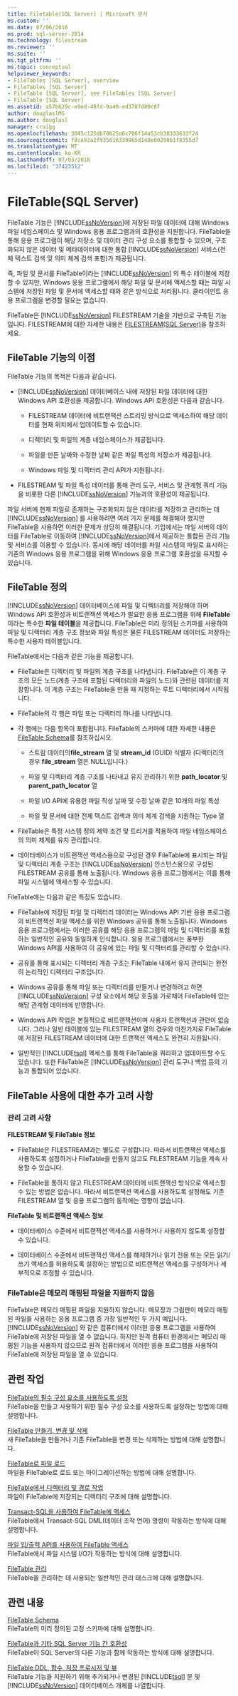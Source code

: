 ```yaml
---
title: Filetable(SQL Server) | Microsoft 문서
ms.custom: ''
ms.date: 07/06/2016
ms.prod: sql-server-2014
ms.technology: filestream
ms.reviewer: ''
ms.suite: ''
ms.tgt_pltfrm: ''
ms.topic: conceptual
helpviewer_keywords:
- FileTables [SQL Server], overview
- FileTables [SQL Server]
- FileTable [SQL Server], see FileTables [SQL Server]
- FileTable [SQL Server]
ms.assetid: a57b629c-e9ed-48fd-9a48-ed3787d80c8f
author: douglaslMS
ms.author: douglasl
manager: craigg
ms.openlocfilehash: 3045c125db70625a6c706f14a53cb30333633f24
ms.sourcegitcommit: f8ce92a2f935616339965d140e00298b1f8355d7
ms.translationtype: MT
ms.contentlocale: ko-KR
ms.lasthandoff: 07/03/2018
ms.locfileid: "37423512"
---
```

# <a name="filetables-sql-server"></a>FileTable(SQL Server)
  FileTable 기능은 [!INCLUDE[ssNoVersion](../../includes/ssnoversion-md.md)]에 저장된 파일 데이터에 대해 Windows 파일 네임스페이스 및 Windows 응용 프로그램과의 호환성을 지원합니다. FileTable을 통해 응용 프로그램이 해당 저장소 및 데이터 관리 구성 요소를 통합할 수 있으며, 구조화되지 않은 데이터 및 메타데이터에 대한 통합 [!INCLUDE[ssNoVersion](../../includes/ssnoversion-md.md)] 서비스(전체 텍스트 검색 및 의미 체계 검색 포함)가 제공됩니다.  
  
 즉, 파일 및 문서를 FileTable이라는 [!INCLUDE[ssNoVersion](../../includes/ssnoversion-md.md)] 의 특수 테이블에 저장할 수 있지만, Windows 응용 프로그램에서 해당 파일 및 문서에 액세스할 때는 파일 시스템에 저장된 파일 및 문서에 액세스할 때와 같은 방식으로 처리됩니다. 클라이언트 응용 프로그램을 변경할 필요는 없습니다.  
  
 FileTable은 [!INCLUDE[ssNoVersion](../../includes/ssnoversion-md.md)] FILESTREAM 기술을 기반으로 구축된 기능입니다. FILESTREAM에 대한 자세한 내용은 [FILESTREAM&#40;SQL Server&#41;](filestream-sql-server.md)을 참조하세요.  
  
##  <a name="Goals"></a> FileTable 기능의 이점  
 FileTable 기능의 목적은 다음과 같습니다.  
  
-   [!INCLUDE[ssNoVersion](../../includes/ssnoversion-md.md)] 데이터베이스 내에 저장된 파일 데이터에 대한 Windows API 호환성을 제공합니다. Windows API 호환성은 다음과 같습니다.  
  
    -   FILESTREAM 데이터에 비트랜잭션 스트리밍 방식으로 액세스하여 해당 데이터를 현재 위치에서 업데이트할 수 있습니다.  
  
    -   디렉터리 및 파일의 계층 네임스페이스가 제공됩니다.  
  
    -   파일을 만든 날짜와 수정한 날짜 같은 파일 특성의 저장소가 제공됩니다.  
  
    -   Windows 파일 및 디렉터리 관리 API가 지원됩니다.  
  
-   FILESTREAM 및 파일 특성 데이터를 통해 관리 도구, 서비스 및 관계형 쿼리 기능을 비롯한 다른 [!INCLUDE[ssNoVersion](../../includes/ssnoversion-md.md)] 기능과의 호환성이 제공됩니다.  
  
 파일 서버에 현재 파일로 존재하는 구조화되지 않은 데이터를 저장하고 관리하는 데 [!INCLUDE[ssNoVersion](../../includes/ssnoversion-md.md)] 를 사용하려면 여러 가지 문제를 해결해야 했지만 FileTable을 사용하면 이러한 문제가 상당히 해결됩니다. 기업에서는 파일 서버의 데이터를 FileTable로 이동하여 [!INCLUDE[ssNoVersion](../../includes/ssnoversion-md.md)]에서 제공하는 통합된 관리 기능 및 서비스를 이용할 수 있습니다. 동시에 해당 데이터를 파일 시스템의 파일로 표시하는 기존의 Windows 응용 프로그램을 위해 Windows 응용 프로그램 호환성을 유지할 수 있습니다.  
    
##  <a name="Description"></a> FileTable 정의  
 [!INCLUDE[ssNoVersion](../../includes/ssnoversion-md.md)] 데이터베이스에 파일 및 디렉터리를 저장해야 하며 Windows API 호환성과 비트랜잭션 액세스가 필요한 응용 프로그램을 위해 **FileTable**이라는 특수한 **파일 테이블**을 제공합니다. FileTable은 미리 정의된 스키마를 사용하여 파일 및 디렉터리 계층 구조 정보와 파일 특성은 물론 FILESTREAM 데이터도 저장하는 특수한 사용자 테이블입니다.  
  
 FileTable에서는 다음과 같은 기능을 제공합니다.  
  
-   FileTable은 디렉터리 및 파일의 계층 구조를 나타냅니다. FileTable은 이 계층 구조의 모든 노드(계층 구조에 포함된 디렉터리와 파일의 노드)와 관련된 데이터를 저장합니다. 이 계층 구조는 FileTable을 만들 때 지정하는 루트 디렉터리에서 시작됩니다.  
  
-   FileTable의 각 행은 파일 또는 디렉터리 하나를 나타냅니다.  
  
-   각 행에는 다음 항목이 포함됩니다. FileTable의 스키마에 대한 자세한 내용은 [FileTable Schema](filetable-schema.md)를 참조하십시오.  
  
    -   스트림 데이터의**file_stream** 열 및 **stream_id** (GUID) 식별자 (디렉터리의 경우 **file_stream** 열은 NULL입니다.)  
  
    -   파일 및 디렉터리 계층 구조를 나타내고 유지 관리하기 위한 **path_locator** 및 **parent_path_locator** 열  
  
    -   파일 I/O API에 유용한 파일 작성 날짜 및 수정 날짜 같은 10개의 파일 특성  
  
    -   파일 및 문서에 대한 전체 텍스트 검색과 의미 체계 검색을 지원하는 Type 열  
  
-   FileTable은 특정 시스템 정의 제약 조건 및 트리거를 적용하여 파일 네임스페이스의 의미 체계를 유지 관리합니다.  
  
-   데이터베이스가 비트랜잭션 액세스용으로 구성된 경우 FileTable에 표시되는 파일 및 디렉터리 계층 구조는 [!INCLUDE[ssNoVersion](../../includes/ssnoversion-md.md)] 인스턴스용으로 구성된 FILESTREAM 공유를 통해 노출됩니다. Windows 응용 프로그램에서는 이를 통해 파일 시스템에 액세스할 수 있습니다.  
  
 FileTable에는 다음과 같은 특징도 있습니다.  
  
-   FileTable에 저장된 파일 및 디렉터리 데이터는 Windows API 기반 응용 프로그램의 비트랜잭션 파일 액세스를 위한 Windows 공유를 통해 노출됩니다. Windows 응용 프로그램에서는 이러한 공유를 해당 응용 프로그램의 파일 및 디렉터리를 포함하는 일반적인 공유와 동일하게 인식합니다. 응용 프로그램에서는 풍부한 Windows API를 사용하여 이 공유에 있는 파일 및 디렉터리를 관리할 수 있습니다.  
  
-   공유를 통해 표시되는 디렉터리 계층 구조는 FileTable 내에서 유지 관리되는 완전히 논리적인 디렉터리 구조입니다.  
  
-   Windows 공유를 통해 파일 또는 디렉터리를 만들거나 변경하려고 하면 [!INCLUDE[ssNoVersion](../../includes/ssnoversion-md.md)] 구성 요소에서 해당 호출을 가로채어 FileTable에 있는 해당 관계형 데이터에 반영합니다.  
  
-   Windows API 작업은 본질적으로 비트랜잭션이며 사용자 트랜잭션과 관련이 없습니다. 그러나 일반 테이블에 있는 FILESTREAM 열의 경우와 마찬가지로 FileTable에 저장된 FILESTREAM 데이터에 대한 트랜잭션 액세스도 완전히 지원됩니다.  
  
-   일반적인 [!INCLUDE[tsql](../../includes/tsql-md.md)] 액세스를 통해 FileTable을 쿼리하고 업데이트할 수도 있습니다. 또한 FileTable은 [!INCLUDE[ssNoVersion](../../includes/ssnoversion-md.md)] 관리 도구나 백업 등의 기능과 통합되어 있습니다.  
  
  
##  <a name="additional"></a> FileTable 사용에 대한 추가 고려 사항  
  
###  <a name="DBA"></a> 관리 고려 사항  
 **FILESTREAM 및 FileTable 정보**  
  
-   FileTable은 FILESTREAM과는 별도로 구성합니다. 따라서 비트랜잭션 액세스를 사용하도록 설정하거나 FileTable을 만들지 않고도 FILESTREAM 기능을 계속 사용할 수 있습니다.  
  
-   FileTable을 통하지 않고 FILESTREAM 데이터에 비트랜잭션 방식으로 액세스할 수 있는 방법은 없습니다. 따라서 비트랜잭션 액세스를 사용하도록 설정해도 기존 FILESTREAM 열 및 응용 프로그램의 동작에는 영향이 없습니다.  
  
 **FileTable 및 비트랜잭션 액세스 정보**  
  
-   데이터베이스 수준에서 비트랜잭션 액세스를 사용하거나 사용하지 않도록 설정할 수 있습니다.  
  
-   데이터베이스 수준에서 비트랜잭션 액세스를 해제하거나 읽기 전용 또는 모든 읽기/쓰기 액세스를 허용하도록 설정하는 방법으로 비트랜잭션 액세스를 구성하거나 세부적으로 조정할 수 있습니다.  
  
  
###  <a name="memory"></a> FileTable은 메모리 매핑된 파일을 지원하지 않음  
 FileTable은 메모리 매핑된 파일을 지원하지 않습니다. 메모장과 그림판이 메모리 매핑된 파일을 사용하는 응용 프로그램 중 가장 일반적인 두 가지 예입니다. [!INCLUDE[ssNoVersion](../../includes/ssnoversion-md.md)] 와 같은 컴퓨터에서 이러한 응용 프로그램을 사용하여 FileTable에 저장된 파일을 열 수 없습니다. 하지만 원격 컴퓨터 환경에서는 메모리 매핑된 기능을 사용하지 않으므로 원격 컴퓨터에서 이러한 응용 프로그램을 사용하여 FileTable에 저장된 파일을 열 수 있습니다.  
  
  
##  <a name="reltasks"></a> 관련 작업  
 [FileTable의 필수 구성 요소를 사용하도록 설정](enable-the-prerequisites-for-filetable.md)  
 FileTable을 만들고 사용하기 위한 필수 구성 요소를 사용하도록 설정하는 방법에 대해 설명합니다.  
  
 [FileTable 만들기, 변경 및 삭제](create-alter-and-drop-filetables.md)  
 새 FileTable을 만들거나 기존 FileTable을 변경 또는 삭제하는 방법에 대해 설명합니다.  
  
 [FileTable로 파일 로드](load-files-into-filetables.md)  
 파일을 FileTable로 로드 또는 마이그레이션하는 방법에 대해 설명합니다.  
  
 [FileTable에서 디렉터리 및 경로 작업](work-with-directories-and-paths-in-filetables.md)  
 파일이 FileTable에 저장되는 디렉터리 구조에 대해 설명합니다.  
  
 [Transact-SQL을 사용하여 FileTable에 액세스](access-filetables-with-transact-sql.md)  
 FileTable에서 Transact-SQL DML(데이터 조작 언어) 명령이 작동하는 방식에 대해 설명합니다.  
  
 [파일 입/출력 API를 사용하여 FileTable 액세스](access-filetables-with-file-input-output-apis.md)  
 FileTable에서 파일 시스템 I/O가 작동하는 방식에 대해 설명합니다.  
  
 [FileTable 관리](manage-filetables.md)  
 FileTable을 관리하는 데 사용되는 일반적인 관리 태스크에 대해 설명합니다.  
  
  
##  <a name="relcontent"></a> 관련 내용  
 [FileTable Schema](filetable-schema.md)  
 FileTable의 미리 정의된 고정 스키마에 대해 설명합니다.  
  
 [FileTable과 기타 SQL Server 기능 간 호환성](filetable-compatibility-with-other-sql-server-features.md)  
 FileTable이 SQL Server의 다른 기능과 함께 작동하는 방식에 대해 설명합니다.  
  
 [FileTable DDL, 함수, 저장 프로시저 및 뷰](../views/views.md)  
 FileTable 기능을 지원하기 위해 추가되거나 변경된 [!INCLUDE[tsql](../../includes/tsql-md.md)] 문 및 [!INCLUDE[ssNoVersion](../../includes/ssnoversion-md.md)] 데이터베이스 개체를 나열합니다.  
  
 
  
